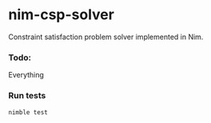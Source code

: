 # nim-csp-solver

Constraint satisfaction problem solver implemented in Nim.
### Todo:
Everything

### Run tests
`nimble test`